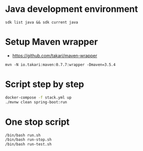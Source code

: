 # Java development environment

`sdk list java && sdk current java`

# Setup Maven wrapper

- https://github.com/takari/maven-wrapper

`mvn -N io.takari:maven:0.7.7:wrapper -Dmaven=3.5.4`

# Script step by step

```bash
docker-compose -f stack.yml up
./mvnw clean spring-boot:run
```

# One stop script
```bash
/bin/bash run.sh
/bin/bash run-stop.sh
/bin/bash run-test.sh
```
